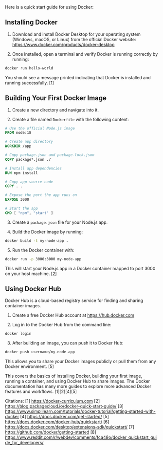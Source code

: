 Here is a quick start guide for using Docker:

## Installing Docker

1. Download and install Docker Desktop for your operating system (Windows, macOS, or Linux) from the official Docker website: https://www.docker.com/products/docker-desktop

2. Once installed, open a terminal and verify Docker is running correctly by running:

```bash
docker run hello-world
```

You should see a message printed indicating that Docker is installed and running successfully. [1]

## Building Your First Docker Image

1. Create a new directory and navigate into it.

2. Create a file named `Dockerfile` with the following content:

```dockerfile
# Use the official Node.js image 
FROM node:18

# Create app directory
WORKDIR /app

# Copy package.json and package-lock.json
COPY package*.json ./

# Install app dependencies
RUN npm install

# Copy app source code 
COPY . .

# Expose the port the app runs on
EXPOSE 3000

# Start the app
CMD [ "npm", "start" ]
```

3. Create a `package.json` file for your Node.js app.

4. Build the Docker image by running:

```bash
docker build -t my-node-app .
```

5. Run the Docker container with:

```bash
docker run -p 3000:3000 my-node-app
```

This will start your Node.js app in a Docker container mapped to port 3000 on your host machine. [2]

## Using Docker Hub

Docker Hub is a cloud-based registry service for finding and sharing container images.

1. Create a free Docker Hub account at https://hub.docker.com

2. Log in to the Docker Hub from the command line:

```bash
docker login
```

3. After building an image, you can push it to Docker Hub:

```bash 
docker push username/my-node-app
```

This allows you to share your Docker images publicly or pull them from any Docker environment. [5]

This covers the basics of installing Docker, building your first image, running a container, and using Docker Hub to share images. The Docker documentation has many more guides to explore more advanced Docker features and workflows. [1][2][4][5]

Citations:
[1] https://docker-curriculum.com
[2] https://blog.packagecloud.io/docker-quick-start-guide/
[3] https://www.simplilearn.com/tutorials/docker-tutorial/getting-started-with-docker
[4] https://docs.docker.com/get-started/
[5] https://docs.docker.com/docker-hub/quickstart/
[6] https://docs.docker.com/desktop/extensions-sdk/quickstart/
[7] https://github.com/docker/getting-started
[8] https://www.reddit.com/r/webdev/comments/fca48o/docker_quickstart_guide_for_developers/

